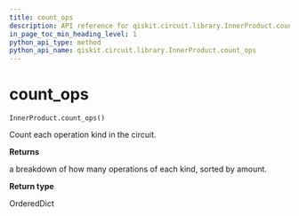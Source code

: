 ```yaml
---
title: count_ops
description: API reference for qiskit.circuit.library.InnerProduct.count_ops
in_page_toc_min_heading_level: 1
python_api_type: method
python_api_name: qiskit.circuit.library.InnerProduct.count_ops
---
```


# count\_ops

<span id="qiskit.circuit.library.InnerProduct.count_ops" />

`InnerProduct.count_ops()`

Count each operation kind in the circuit.

**Returns**

a breakdown of how many operations of each kind, sorted by amount.

**Return type**

OrderedDict

